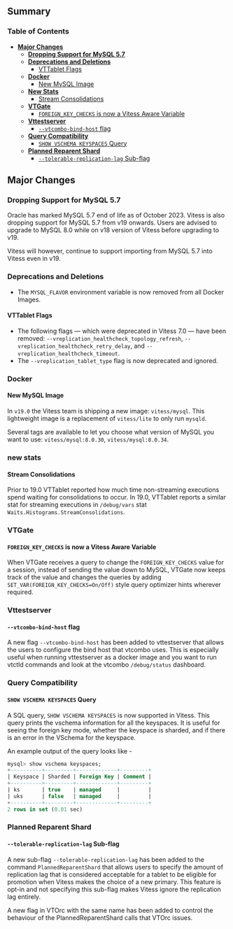## Summary

### Table of Contents

- **[Major Changes](#major-changes)**
  - **[Dropping Support for MySQL 5.7](#drop-support-mysql57)**
  - **[Deprecations and Deletions](#deprecations-and-deletions)**
    - [VTTablet Flags](#vttablet-flags)
  - **[Docker](#docker)**
    - [New MySQL Image](#mysql-image)
  - **[New Stats](#new-stats)**
    - [Stream Consolidations](#stream-consolidations)
  - **[VTGate](#vtgate)**
    - [`FOREIGN_KEY_CHECKS` is now a Vitess Aware Variable](#fk-checks-vitess-aware)
  - **[Vttestserver](#vttestserver)**
    - [`--vtcombo-bind-host` flag](#vtcombo-bind-host)
  - **[Query Compatibility](#query-compatibility)**
    - [`SHOW VSCHEMA KEYSPACES` Query](#show-vschema-keyspaces)
  - **[Planned Reparent Shard](#planned-reparent-shard)**
    - [`--tolerable-replication-lag` Sub-flag](#tolerable-repl-lag)

## <a id="major-changes"/>Major Changes

### <a id="drop-support-mysql57"/>Dropping Support for MySQL 5.7

Oracle has marked MySQL 5.7 end of life as of October 2023. Vitess is also dropping support for MySQL 5.7 from v19 onwards. Users are advised to upgrade to MySQL 8.0 while on v18 version of Vitess before
upgrading to v19.

Vitess will however, continue to support importing from MySQL 5.7 into Vitess even in v19.

### <a id="deprecations-and-deletions"/>Deprecations and Deletions

- The `MYSQL_FLAVOR` environment variable is now removed from all Docker Images.

#### <a id="vttablet-flags"/>VTTablet Flags

- The following flags — which were deprecated in Vitess 7.0 — have been removed:
`--vreplication_healthcheck_topology_refresh`, `--vreplication_healthcheck_retry_delay`, and `--vreplication_healthcheck_timeout`.
- The `--vreplication_tablet_type` flag is now deprecated and ignored.

### <a id="docker"/>Docker

#### <a id="mysql-image"/>New MySQL Image

In `v19.0` the Vitess team is shipping a new image: `vitess/mysql`.
This lightweight image is a replacement of `vitess/lite` to only run `mysqld`.

Several tags are available to let you choose what version of MySQL you want to use: `vitess/mysql:8.0.30`, `vitess/mysql:8.0.34`.

### <a id="new-stats"/>new stats

#### <a id="stream-consolidations"/>Stream Consolidations

Prior to 19.0 VTTablet reported how much time non-streaming executions spend waiting for consolidations to occur. In 19.0, VTTablet reports a similar stat for streaming executions in `/debug/vars` stat `Waits.Histograms.StreamConsolidations`.

### <a id="vtgate"/>VTGate

#### <a id="fk-checks-vitess-aware"/>`FOREIGN_KEY_CHECKS` is now a Vitess Aware Variable

When VTGate receives a query to change the `FOREIGN_KEY_CHECKS` value for a session, instead of sending the value down to MySQL, VTGate now keeps track of the value and changes the queries by adding `SET_VAR(FOREIGN_KEY_CHECKS=On/Off)` style query optimizer hints wherever required. 

### <a id="vttestserver"/>Vttestserver

#### <a id="vtcombo-bind-host"/>`--vtcombo-bind-host` flag

A new flag `--vtcombo-bind-host` has been added to vttestserver that allows the users to configure the bind host that vtcombo uses. This is especially useful when running vttestserver as a docker image and you want to run vtctld commands and look at the vtcombo `/debug/status` dashboard.

### <a id="query-compatibility"/>Query Compatibility

#### <a id="show-vschema-keyspaces"/>`SHOW VSCHEMA KEYSPACES` Query

A SQL query, `SHOW VSCHEMA KEYSPACES` is now supported in Vitess. This query prints the vschema information
for all the keyspaces. It is useful for seeing the foreign key mode, whether the keyspace is sharded, and if there is an
error in the VSchema for the keyspace.

An example output of the query looks like - 
```sql
mysql> show vschema keyspaces;
+----------+---------+-------------+---------+
| Keyspace | Sharded | Foreign Key | Comment |
+----------+---------+-------------+---------+
| ks       | true    | managed     |         |
| uks      | false   | managed     |         |
+----------+---------+-------------+---------+
2 rows in set (0.01 sec)
```

### <a id="planned-reparent-shard"/>Planned Reparent Shard

#### <a id="tolerable-repl-lag"/>`--tolerable-replication-lag` Sub-flag

A new sub-flag `--tolerable-replication-lag` has been added to the command `PlannedReparentShard` that allows users to specify the amount of replication lag that is considered acceptable for a tablet to be eligible for promotion when Vitess makes the choice of a new primary.
This feature is opt-in and not specifying this sub-flag makes Vitess ignore the replication lag entirely.

A new flag in VTOrc with the same name has been added to control the behaviour of the PlannedReparentShard calls that VTOrc issues.


